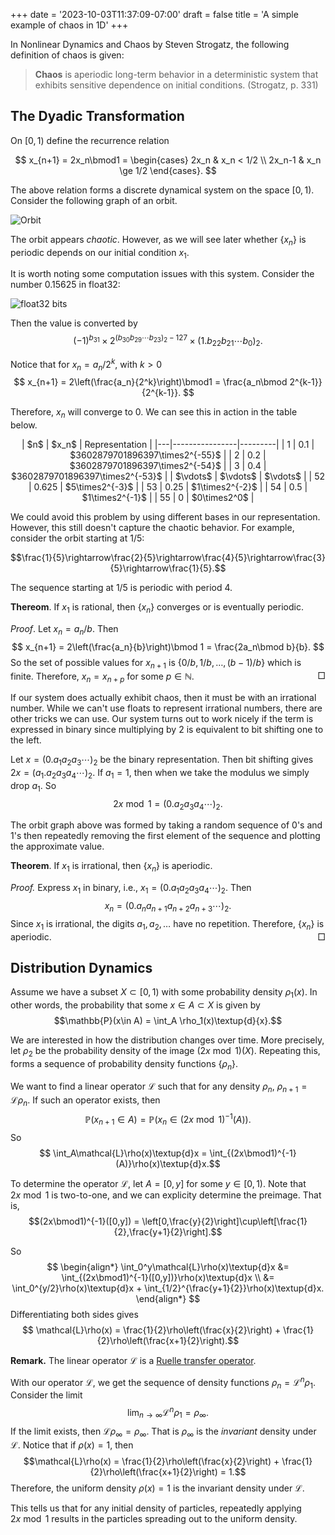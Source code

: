 +++
date = '2023-10-03T11:37:09-07:00'
draft = false
title = 'A simple example of chaos in 1D'
+++


In Nonlinear Dynamics and Chaos by Steven Strogatz, the following definition of chaos is given:

> **Chaos** is aperiodic long-term behavior in a deterministic system that exhibits sensitive dependence on initial conditions. (Strogatz, p. 331)


## The Dyadic Transformation

On $[0,1)$ define the recurrence relation 

$$
x_{n+1} = 2x_n\bmod1 = \begin{cases}
    2x_n & x_n < 1/2 \\
    2x_n-1 & x_n \ge 1/2
\end{cases}.
$$

The above relation forms a discrete dynamical system on the space $[0,1)$. Consider the following graph of an orbit.

![Orbit](/images/dyadic_orbit.png)

The orbit appears *chaotic*. However, as we will see later whether $\{x_n\}$ is periodic depends on our initial condition $x_1$.

It is worth noting some computation issues with this system. Consider the number 0.15625 in float32:

![float32 bits](https://upload.wikimedia.org/wikipedia/commons/d/d2/Float_example.svg)

Then the value is converted by
$$(-1)^{b_{31}}\times2^{(b_{30}b_{29}\cdots b_{23})_2-127}\times(1.b_{22}b_{21}\cdots b_{0})_2.$$

Notice that for $x_n=a_n/2^k$, with $k>0$
$$ x_{n+1} = 2\left(\frac{a_n}{2^k}\right)\bmod1 = \frac{a_n\bmod 2^{k-1}}{2^{k-1}}. $$

Therefore, $x_n$ will converge to 0. We can see this in action in the table below.

<center>
| $n$ | $x_n$ | Representation |
|---|----------------|---------|
| 1 | 0.1 | $3602879701896397\times2^{-55}$ | 
| 2 | 0.2 | $3602879701896397\times2^{-54}$  | 
| 3 | 0.4 | $3602879701896397\times2^{-53}$  |
| $\vdots$ | $\vdots$ | $\vdots$ |
| 52 | 0.625 | $5\times2^{-3}$ |
| 53 | 0.25 | $1\times2^{-2}$ | 
| 54 | 0.5 | $1\times2^{-1}$ |
| 55 | 0 | $0\times2^0$ |
</center>

We could avoid this problem by using different bases in our representation. However, this still doesn't capture the chaotic behavior. For example, consider the orbit starting at 1/5:

$$\frac{1}{5}\rightarrow\frac{2}{5}\rightarrow\frac{4}{5}\rightarrow\frac{3}{5}\rightarrow\frac{1}{5}.$$

The sequence starting at 1/5 is periodic with period 4. 

**Thereom**. If $x_1$ is rational, then $\{x_n\}$ converges or is eventually periodic.

*Proof*. Let $x_n=a_n/b$. Then 
$$ x_{n+1} = 2\left(\frac{a_n}{b}\right)\bmod 1 = \frac{2a_n\bmod b}{b}. $$
So the set of possible values for $x_{n+1}$ is $\{0/b,1/b,\dots,(b-1)/b\}$ which is finite. Therefore, $x_n=x_{n+p}$ for some $p\in\mathbb{N}$. 
<span style='float:right'>$\Box$</span>

If our system does actually exhibit chaos, then it must be with an irrational number. While we can't use floats to represent irrational numbers, there are other tricks we can use. Our system turns out to work nicely if the term is expressed in binary since multiplying by 2 is equivalent to bit shifting one to the left.

Let $x=(0.a_1a_2a_3\cdots)_2$ be the binary representation. Then bit shifting gives $2x=(a_1.a_2a_3a_4\cdots)_2$. If $a_1=1$, then when we take the modulus we simply drop $a_1$. So
$$2x\bmod1 = (0.a_2a_3a_4\cdots)_2.$$

The orbit graph above was formed by taking a random sequence of 0's and 1's then repeatedly removing the first element of the sequence and plotting the approximate value.

**Theorem**. If $x_1$ is irrational, then $\{x_n\}$ is aperiodic.

*Proof.* Express $x_1$ in binary, i.e., $x_1 = (0.a_1a_2a_3a_4\cdots)_2$.
Then
$$ x_n = (0.a_na_{n+1}a_{n+2}a_{n+3}\cdots)_2.$$
Since $x_1$ is irrational, the digits $a_1,a_2,\dots$ have no repetition. Therefore, $\{x_n\}$ is aperiodic. <span style='float:right'>$\Box$</span>

## Distribution Dynamics

Assume we have a subset $X\subset[0,1)$ with some probability density $\rho_1(x)$. In other words, the probability that some $x\in A\subset X$ is given by
$$\mathbb{P}(x\in A) = \int_A \rho_1(x)\textup{d}{x}.$$

We are interested in how the distribution changes over time. More precisely, let $\rho_2$ be the probability density of the image $(2x\bmod1)(X)$. Repeating this, forms a sequence of probability density functions $\{\rho_n\}$.

We want to find a linear operator $\mathcal{L}$ such that for any density $\rho_n$, $\rho_{n+1}=\mathcal{L}\rho_n$. If such an operator exists, then
$$\mathbb{P}(x_{n+1}\in A) = \mathbb{P}(x_n\in(2x\bmod1)^{-1}(A)).$$
So 
$$ \int_A\mathcal{L}\rho(x)\textup{d}x = \int_{(2x\bmod1)^{-1}(A)}\rho(x)\textup{d}x.$$

To determine the operator $\mathcal{L}$, let $A=[0,y]$ for some $y\in[0,1)$. Note that $2x\bmod 1$ is two-to-one, and we can explicity determine the preimage. That is,
$$(2x\bmod1)^{-1}([0,y]) = \left[0,\frac{y}{2}\right]\cup\left[\frac{1}{2},\frac{y+1}{2}\right].$$

So 
$$
\begin{align*}
    \int_0^y\mathcal{L}\rho(x)\textup{d}x &= \int_{(2x\bmod1)^{-1}([0,y])}\rho(x)\textup{d}x \\
    &= \int_0^{y/2}\rho(x)\textup{d}x + \int_{1/2}^{\frac{y+1}{2}}\rho(x)\textup{d}x.
\end{align*}
$$
Differentiating both sides gives 
$$ \mathcal{L}\rho(x) = \frac{1}{2}\rho\left(\frac{x}{2}\right) + \frac{1}{2}\rho\left(\frac{x+1}{2}\right).$$

**Remark.** The linear operator $\mathcal{L}$ is a [Ruelle transfer operator](https://en.wikipedia.org/wiki/Transfer_operator).

With our operator $\mathcal{L}$, we get the sequence of density functions $\rho_n=\mathcal{L}^n\rho_1$. Consider the limit 
$$\lim_{n\rightarrow\infty}\mathcal{L}^n\rho_1=\rho_\infty.$$
If the limit exists, then $\mathcal{L}\rho_\infty=\rho_\infty$. That is $\rho_\infty$ is the *invariant* density under $\mathcal{L}$. Notice that if $\rho(x)=1$, then
$$\mathcal{L}\rho(x) = \frac{1}{2}\rho\left(\frac{x}{2}\right) + \frac{1}{2}\rho\left(\frac{x+1}{2}\right) = 1.$$
Therefore, the uniform density $\rho(x)=1$ is the invariant density under $\mathcal{L}$.

This tells us that for any initial density of particles, repeatedly applying $2x\bmod1$ results in the particles spreading out to the uniform density.
